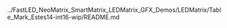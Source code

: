 ../FastLED_NeoMatrix_SmartMatrix_LEDMatrix_GFX_Demos/LEDMatrix/Table_Mark_Estes14-int16-wip/README.md